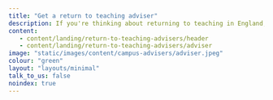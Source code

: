```yaml
---
title: "Get a return to teaching adviser"
description: If you're thinking about returning to teaching in England, an adviser can give you free one-to-one support and help you get classroom experience, search for teaching jobs and guide you through the application process. 
content:
   - content/landing/return-to-teaching-advisers/header
   - content/landing/return-to-teaching-advisers/adviser
image: "static/images/content/campus-advisers/adviser.jpeg"
colour: "green"
layout: "layouts/minimal"
talk_to_us: false
noindex: true
---
```

